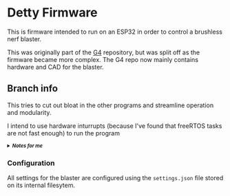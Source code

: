 # Detty Firmware
This is firmware intended to run on an ESP32 in order to control a brushless nerf blaster. 

This was originally part of the [G4](https://github.com/DrGlaucous/G4) repository, but was split off as the firmware became more complex. The G4 repo now mainly contains hardware and CAD for the blaster.


## Branch info

This tries to cut out bloat in the other programs and streamline operation and modularity.

I intend to use hardware inturrupts (because I've found that freeRTOS tasks are not fast enough) to run the program




<details>
<summary style="font-size:80%;"><i><b>Notes for me</b></i></summary>





</details>


### Configuration
All settings for the blaster are configured using the `settings.json` file stored on its internal filesytem.










